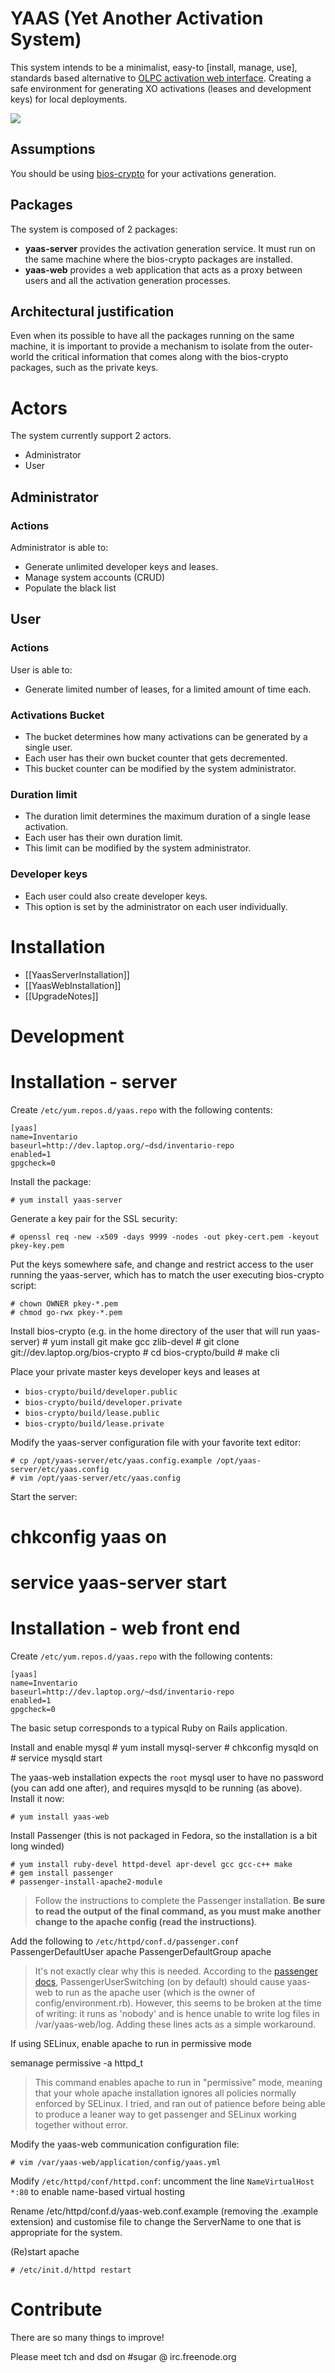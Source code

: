 # YAAS (Yet Another Activation System) #

This system intends to be a minimalist, easy-to [install, manage, use], standards based alternative to <a href="http://activation.laptop.org">OLPC activation web interface</a>. Creating a safe environment for generating XO activations (leases and development keys) for local deployments.

<img src="http://wiki.paraguayeduca.org/images/c/cc/Schema.png" />

## Assumptions

You should be using <a href="http://dev.laptop.org/git/bios-crypto/">bios-crypto</a> for your activations generation.

## Packages
The system is composed of 2 packages:

* **yaas-server** provides the activation generation service. It must run on the same machine where the bios-crypto packages are installed.
* **yaas-web** provides a web application that acts as a proxy between users and all the activation generation processes.

## Architectural justification
Even when its possible to have all the packages running on the same machine, it is important to provide a mechanism to isolate from the outer-world the critical information that comes along with the bios-crypto packages, such as the private keys.

# Actors
The system currently support 2 actors.

* Administrator
* User

## Administrator
### Actions
Administrator is able to:

* Generate unlimited developer keys and leases.
* Manage system accounts (CRUD)
* Populate the black list

## User
### Actions
User is able to:

* Generate limited number of leases, for a limited amount of time each.

### Activations Bucket
* The bucket determines how many activations can be generated by a single user.
* Each user has their own bucket counter that gets decremented.
* This bucket counter can be modified by the system administrator.

### Duration limit
* The duration limit determines the maximum duration of a single lease activation. 
* Each user has their own duration limit. 
* This limit can be modified by the system administrator.

### Developer keys
* Each user could also create developer keys.
* This option is set by the administrator on each user individually.

# Installation

* [[YaasServerInstallation]]
* [[YaasWebInstallation]]
* [[UpgradeNotes]]

# Development

# Installation - server

Create `/etc/yum.repos.d/yaas.repo` with the following contents:

    [yaas]
    name=Inventario
    baseurl=http://dev.laptop.org/~dsd/inventario-repo
    enabled=1
    gpgcheck=0

Install the package:

    # yum install yaas-server

Generate a key pair for the SSL security:

    # openssl req -new -x509 -days 9999 -nodes -out pkey-cert.pem -keyout pkey-key.pem

Put the keys somewhere safe, and change and restrict access to the user running the yaas-server, which has to match the user executing bios-crypto script:

    # chown OWNER pkey-*.pem
    # chmod go-rwx pkey-*.pem

Install bios-crypto (e.g. in the home directory of the user that will run yaas-server)
    # yum install git make gcc zlib-devel
    # git clone git://dev.laptop.org/bios-crypto
    # cd bios-crypto/build
    # make cli

Place your private master keys developer keys and leases at

* `bios-crypto/build/developer.public`
* `bios-crypto/build/developer.private`
* `bios-crypto/build/lease.public`
* `bios-crypto/build/lease.private`

Modify the yaas-server configuration file with your favorite text editor:

    # cp /opt/yaas-server/etc/yaas.config.example /opt/yaas-server/etc/yaas.config
    # vim /opt/yaas-server/etc/yaas.config

Start the server:

   # chkconfig yaas on
   # service yaas-server start

# Installation - web front end #

Create `/etc/yum.repos.d/yaas.repo` with the following contents:

    [yaas]
    name=Inventario
    baseurl=http://dev.laptop.org/~dsd/inventario-repo
    enabled=1
    gpgcheck=0

The basic setup corresponds to a typical Ruby on Rails application.

Install and enable mysql
    # yum install mysql-server
    # chkconfig mysqld on
    # service mysqld start

The yaas-web installation expects the `root` mysql user to have no password (you can add one after), and requires mysqld to be running (as above). Install it now:

    # yum install yaas-web

Install Passenger (this is not packaged in Fedora, so the installation is a bit long winded)

    # yum install ruby-devel httpd-devel apr-devel gcc gcc-c++ make
    # gem install passenger
    # passenger-install-apache2-module

> Follow the instructions to complete the Passenger installation. **Be sure to read the output of the final command, as you must make another change to the apache config (read the instructions)**.

Add the following to `/etc/httpd/conf.d/passenger.conf`
    PassengerDefaultUser apache
    PassengerDefaultGroup apache
> It's not exactly clear why this is needed. According to the <a href="http://www.modrails.com/documentation/Users%20guide%20Apache.html#PassengerUserSwitching">passenger docs</a>, PassengerUserSwitching (on by default) should cause yaas-web to run as the apache user (which is the owner of config/environment.rb). However, this seems to be broken at the time of writing: it runs as 'nobody' and is hence unable to write log files in /var/yaas-web/log. Adding these lines acts as a simple workaround.

If using SELinux, enable apache to run in permissive mode

 semanage permissive -a httpd_t

>This command enables apache to run in "permissive" mode, meaning that your whole apache installation ignores all policies normally enforced by SELinux. I tried, and ran out of patience before being able to produce a leaner way to get passenger and SELinux working together without error.

Modify the yaas-web communication configuration file:

    # vim /var/yaas-web/application/config/yaas.yml

Modify `/etc/httpd/conf/httpd.conf`: uncomment the line `NameVirtualHost *:80` to enable name-based virtual hosting 

Rename /etc/httpd/conf.d/yaas-web.conf.example (removing the .example extension) and customise file to change the ServerName to one that is appropriate for the system.

(Re)start apache

    # /etc/init.d/httpd restart

# Contribute #

There are so many things to improve!

Please meet tch and dsd on #sugar @ irc.freenode.org
